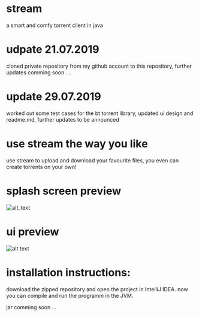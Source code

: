 # stream
 a smart and comfy torrent client in java
 
# udpate 21.07.2019
 cloned private repository from my github account to this repository, further updates comming soon ...

# update 29.07.2019
 worked out some test cases for the bt torrent library, updated ui design and readme.md, 
 further updates to be announced
 
# use stream the way you like
 use stream to upload and download your favourite files, 
 you even can create torrents on your own!

# splash screen preview
 ![alt_text](https://i.ibb.co/G0877sL/Whats-App-Image-2019-07-29-at-01-07-26.jpg)

# ui preview
 ![alt text](https://i.ibb.co/ZHqmm01/MainPage.png)

# installation instructions:
 download the zipped repository and open the project in
 IntelliJ IDEA. now you can compile and run the programm
 in the JVM.
 
 jar comming soon ...
